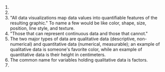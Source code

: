 1.  
2.  
3. "All data visualizations map data values into quantifiable features of the resulting graphic." To name a few would be like color, shape, size, position, line style, and texture.
4. "Those that can represent continuous data and those that cannot."
5. The two major types of data are qualitative data (descriptive, non-numerical) and quantitative data (numerical, measurable); an example of qualitative data is someone's favorite color, while an example of quantitative data is their height in centimeters.
6. The common name for variables holding qualitative data is factors.
7. 
 
